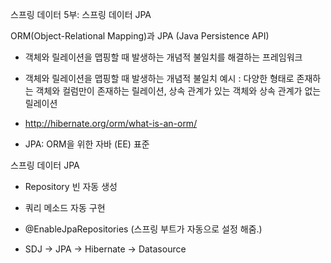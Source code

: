 스프링 데이터 5부: 스프링 데이터 JPA

ORM(Object-Relational Mapping)과 JPA (Java Persistence API)

- 객체와 릴레이션을 맵핑할 때 발생하는 개념적 불일치를 해결하는 프레임워크

- 객체와 릴레이션을 맵핑할 때 발생하는 개념적 불일치 예시 : 다양한 형태로 존재하는 객체와 컬럼만이 존재하는 릴레이션, 상속 관계가 있는 객체와 상속 관계가 없는 릴레이션

- http://hibernate.org/orm/what-is-an-orm/

- JPA: ORM을 위한 자바 (EE) 표준

스프링 데이터 JPA

- Repository 빈 자동 생성

- 쿼리 메소드 자동 구현

- @EnableJpaRepositories (스프링 부트가 자동으로 설정 해줌.)

- SDJ -> JPA -> Hibernate -> Datasource